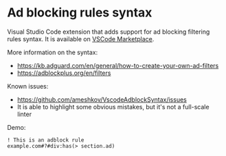 # Ad blocking rules syntax

Visual Studio Code extension that adds support for ad blocking filtering rules syntax. It is available on [VSCode Marketplace](https://marketplace.visualstudio.com/items?itemName=adguard.adblock).

More information on the syntax:

* https://kb.adguard.com/en/general/how-to-create-your-own-ad-filters
* https://adblockplus.org/en/filters

Known issues:

* https://github.com/ameshkov/VscodeAdblockSyntax/issues
* It is able to highlight some obvious mistakes, but it's not a full-scale linter

Demo:
```adblock
! This is an adblock rule
example.com#?#div:has(> section.ad)
```
